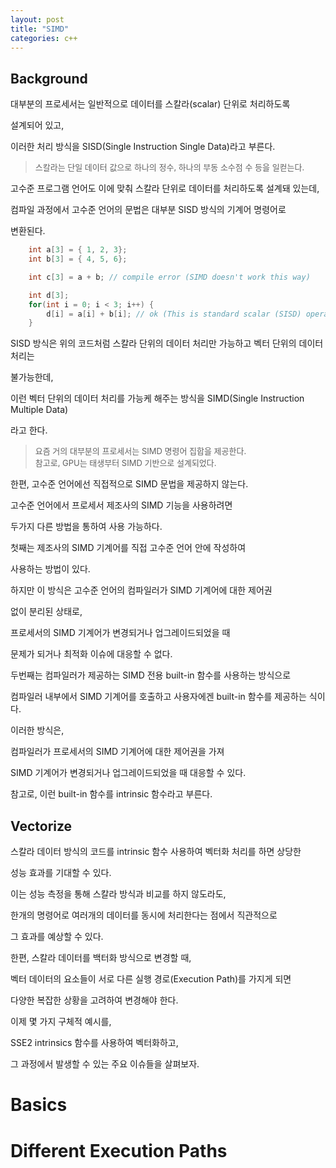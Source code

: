```yaml
---
layout: post
title: "SIMD"
categories: c++
---
```


## Background

<!-- begin_excerpt -->

대부분의 프로세서는 일반적으로 데이터를 스칼라(scalar) 단위로 처리하도록 

설계되어 있고,

<!-- end_excerpt -->

이러한 처리 방식을 SISD(Single Instruction Single Data)라고 부른다.

> <font size="2"> 
> 스칼라는 단일 데이터 값으로 하나의 정수, 하나의 부동 소수점 수 등을 일컫는다.
> </font>

고수준 프로그램 언어도 이에 맞춰 스칼라 단위로 데이터를 처리하도록 설계돼 있는데, 

컴파일 과정에서 고수준 언어의 문법은 대부분 SISD 방식의 기계어 명령어로

변환된다.

```c++
    int a[3] = { 1, 2, 3};
    int b[3] = { 4, 5, 6};

    int c[3] = a + b; // compile error (SIMD doesn't work this way)

    int d[3];
    for(int i = 0; i < 3; i++) {
        d[i] = a[i] + b[i]; // ok (This is standard scalar (SISD) operation)
    }
```

SISD 방식은 위의 코드처럼 스칼라 단위의 데이터 처리만 가능하고 벡터 단위의 데이터 처리는 

불가능한데, 

이런 벡터 단위의 데이터 처리를 가능케 해주는 방식을 SIMD(Single Instruction Multiple Data) 

라고 한다.

> <font size="2"> 
> 요즘 거의 대부분의 프로세서는 SIMD 명령어 집합을 제공한다. <br>
> 참고로, GPU는 태생부터 SIMD 기반으로 설계되었다.
> </font>

한편, 고수준 언어에선 직접적으로 SIMD 문법을 제공하지 않는다.

고수준 언어에서 프로세서 제조사의 SIMD 기능을 사용하려면

두가지 다른 방법을 통하여 사용 가능하다.

첫째는 제조사의 SIMD 기계어를 직접 고수준 언어 안에 작성하여

사용하는 방법이 있다.

하지만 이 방식은 고수준 언어의 컴파일러가 SIMD 기계어에 대한 제어권

없이 분리된 상태로, 

프로세서의 SIMD 기계어가 변경되거나 업그레이드되었을 때

문제가 되거나 최적화 이슈에 대응할 수 없다.

두번째는 컴파일러가 제공하는 SIMD 전용 built-in 함수를 사용하는 방식으로

컴파일러 내부에서 SIMD 기계어를 호출하고 사용자에겐 built-in 함수를 제공하는 식이다.

이러한 방식은,

컴파일러가 프로세서의 SIMD 기계어에 대한 제어권을 가져

SIMD 기계어가 변경되거나 업그레이드되었을 때 대응할 수 있다.

참고로, 이런 built-in 함수를 intrinsic 함수라고 부른다.

## Vectorize 

스칼라 데이터 방식의 코드를 intrinsic 함수 사용하여 벡터화 처리를 하면 상당한

성능 효과를 기대할 수 있다.

이는 성능 측정을 통해 스칼라 방식과 비교를 하지 않도라도,

한개의 명령어로 여러개의 데이터를 동시에 처리한다는 점에서 직관적으로 

그 효과를 예상할 수 있다.

한편, 스칼라 데이터를 백터화 방식으로 변경할 때,

벡터 데이터의 요소들이 서로 다른 실행 경로(Execution Path)를 가지게 되면

다양한 복잡한 상황을 고려하여 변경해야 한다.

이제 몇 가지 구체적 예시를,

SSE2 intrinsics 함수를 사용하여 벡터화하고,

그 과정에서 발생할 수 있는 주요 이슈들을 살펴보자.

# Basics

# Different Execution Paths






































